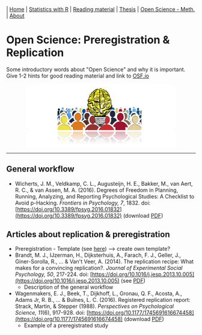 | [Home](https://psych-methods.github.io/index) | [Statistics with R](https://psych-methods.github.io/R_reading_material) | [Reading material](https://psych-methods.github.io/reading_material) | [Thesis](https://psych-methods.github.io/thesis) | [Open Science - Meth.](https://psych-methods.github.io/OS_prereg_repl) | [About](https://psych-methods.github.io/about)

# Open Science: Preregistration & Replication

Some introductory words about "Open Science" and why it is important. Give 1-2 hints for good reading material and link to [OSF.io](https://osf.io/)

<p align = "center">
<img align="center" src="https://raw.githubusercontent.com/psych-methods/psych-methods.github.io/master/graphics/graphic_open_science.png" width="400" />
</p>

---

## General workflow 

  + Wicherts, J. M., Veldkamp, C. L., Augusteijn, H. E., Bakker, M., van Aert, R. C., & van Assen, M. A. (2016). Degrees of Freedom in Planning, Running, Analyzing, and Reporting Psychological Studies: A Checklist to Avoid p-Hacking. *Frontiers in Psychology, 7*, 1832. doi: [https://doi.org/10.3389/fpsyg.2016.01832](https://doi.org/10.3389/fpsyg.2016.01832) (download [PDF](https://www.ncbi.nlm.nih.gov/pmc/articles/PMC5122713/pdf/fpsyg-07-01832.pdf))

## Articles about replication & preregistration
 
 + Preregistration - Template (see [here](https://michael-franke.github.io/XPLab_2019/handouts/07_preregistration_template.html)) --> create own template?
 + Brandt, M. J., IJzerman, H., Dijksterhuis, A., Farach, F. J., Geller, J., Giner-Sorolla, R., ... & Van't Veer, A. (2014). The replication recipe: What makes for a convincing replication?. *Journal of Experimental Social Psychology, 50*, 217-224. doi: [https://doi.org/10.1016/j.jesp.2013.10.005](https://doi.org/10.1016/j.jesp.2013.10.005) (see [PDF](https://reader.elsevier.com/reader/sd/pii/S0022103113001819?token=D0FC48FDA5C5F5F9D17AC9B1D4D3EFDF44EC995861B74D566C31AA45271260BE0B1189FDC02E9A245630BD43A68BA712))
    + Description of the general workflow 
 + Wagenmakers, E. J., Beek, T., Dijkhoff, L., Gronau, Q. F., Acosta, A., Adams Jr, R. B., ... & Bulnes, L. C. (2016). Registered replication report: Strack, Martin, & Stepper (1988). *Perspectives on Psychological Science, 11*(6), 917-928. doi: [https://doi.org/10.1177/1745691616674458](https://doi.org/10.1177/1745691616674458) (download [PDF](https://journals.sagepub.com/doi/pdf/10.1177/1745691616674458))
    + Example of a preregistrated study
